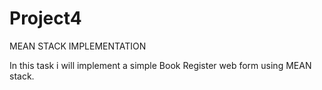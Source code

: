 # Project4
MEAN STACK IMPLEMENTATION

In this task i will implement a simple Book Register web form using MEAN stack.
